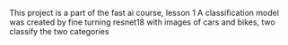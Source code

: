 This project is a part of the fast ai course, lesson 1
A classification model was created by fine turning resnet18 with images of cars and bikes, two classify the two categories
